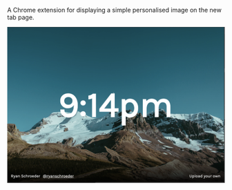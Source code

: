 A Chrome extension for displaying a simple personalised image on the new tab page.

![Demo screenshot](/demo.png?raw=true "Screenshot")
